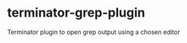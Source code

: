 terminator-grep-plugin
======================

Terminator plugin to open grep output using a chosen editor
